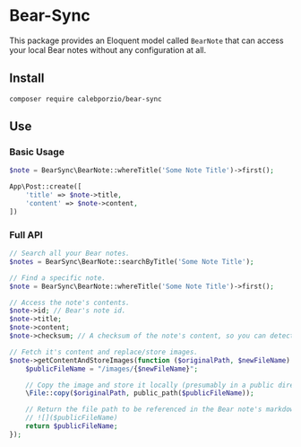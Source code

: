# Bear-Sync
This package provides an Eloquent model called `BearNote` that can access your local Bear notes without any configuration at all.

## Install
`composer require calebporzio/bear-sync`

## Use
### Basic Usage
```php
$note = BearSync\BearNote::whereTitle('Some Note Title')->first();

App\Post::create([
    'title' => $note->title,
    'content' => $note->content,
])
```

### Full API
```php
// Search all your Bear notes.
$notes = BearSync\BearNote::searchByTitle('Some Note Title');

// Find a specific note.
$note = BearSync\BearNote::whereTitle('Some Note Title')->first();

// Access the note's contents.
$note->id; // Bear's note id.
$note->title;
$note->content;
$note->checksum; // A checksum of the note's content, so you can detect updates.

// Fetch it's content and replace/store images.
$note->getContentAndStoreImages(function ($originalPath, $newFileName) {
    $publicFileName = "/images/{$newFileName}";

    // Copy the image and store it locally (presumably in a public directory).
    \File::copy($originalPath, public_path($publicFileName));

    // Return the file path to be referenced in the Bear note's markdown.
    // ![]($publicFileName)
    return $publicFileName;
});
```
